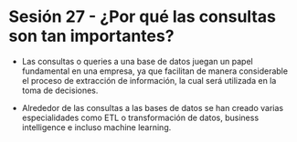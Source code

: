 # Sesión 27 - ¿Por qué las consultas son tan importantes?

* Las consultas o queries a una base de datos juegan un papel fundamental en una empresa, ya que facilitan de manera considerable el proceso de extracción de información, la cual será utilizada en la toma de decisiones.

* Alrededor de las consultas a las bases de datos se han creado varias especialidades como ETL o transformación de datos, business intelligence e incluso machine learning.
